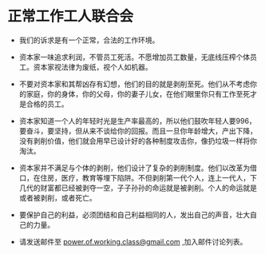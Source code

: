 # 正常工作工人联合会


* 我们的诉求是有一个正常，合法的工作环境。 

* 资本家一味追求利润，不管员工死活。不愿增加员工数量，无底线压榨个体员工。资本家视法律为废纸，视个人如机器。 
* 不要对资本家和其帮凶存有幻想，他们的目的就是剥削至死。他们从不考虑你的家庭，你的身体，你的父母，你的妻子儿女，在他们眼里你只有工作至死才是合格的员工。 
* 资本家知道一个人的年轻时光是生产率最高的，所以他们鼓吹年轻人要996，要奋斗，要坚持，但从来不谈给你的回报。而且一旦你年龄增大，产出下降，没有剥削价值，他们就会用早已设计好的各种制度攻击你，像扔垃圾一样将你淘汰。 
* 资本家并不满足与个体的剥削，他们设计了复杂的剥削制度。他们以改革为借口，在住房，医疗，教育等埋下陷阱。不但剥削第一代个人，连上一代人，下几代的财富都已经被剥夺一空，子子孙孙的命运就是被剥削。个人的命运就是或者被剥削，或者死亡。 

* 要保护自己的利益，必须团结和自己利益相同的人，发出自己的声音，壮大自己的力量。 

* 请发送邮件至 <a href="mailto:power.of.working.class@gmail.com">power.of.working.class@gmail.com</a> ,加入邮件讨论列表。
